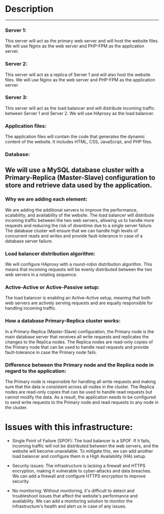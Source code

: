 # Description
---

### Server 1:
This server will act as the primary web server and will host the website files. We will use Nginx as the web server and PHP-FPM as the application server.

### Server 2:
This server will act as a replica of Server 1 and will also host the website files. We will use Nginx as the web server and PHP-FPM as the application server.

### Server 3:
This server will act as the load balancer and will distribute incoming traffic between Server 1 and Server 2. We will use HAproxy as the load balancer.

### Application files:
The application files will contain the code that generates the dynamic content of the website. It includes HTML, CSS, JavaScript, and PHP files.

### Database:
We will use a MySQL database cluster with a Primary-Replica (Master-Slave) configuration to store and retrieve data used by the application.
---

### Why we are adding each element:
We are adding the additional servers to improve the performance, scalability, and availability of the website. The load balancer will distribute incoming traffic between the two web servers, allowing us to handle more requests and reducing the risk of downtime due to a single server failure. The database cluster will ensure that we can handle high levels of concurrent reads and writes and provide fault-tolerance in case of a database server failure.

### Load balancer distribution algorithm:
We will configure HAproxy with a round-robin distribution algorithm. This means that incoming requests will be evenly distributed between the two web servers in a rotating sequence.

### Active-Active or Active-Passive setup:
The load balancer is enabling an Active-Active setup, meaning that both web servers are actively serving requests and are equally responsible for handling incoming traffic.

### How a database Primary-Replica cluster works:
In a Primary-Replica (Master-Slave) configuration, the Primary node is the main database server that receives all write requests and replicates the changes to the Replica nodes. The Replica nodes are read-only copies of the Primary node that can be used to handle read requests and provide fault-tolerance in case the Primary node fails.

### Difference between the Primary node and the Replica node in regard to the application:
The Primary node is responsible for handling all write requests and making sure that the data is consistent across all nodes in the cluster. The Replica nodes are read-only copies that can be used to handle read requests but cannot modify the data. As a result, the application needs to be configured to send write requests to the Primary node and read requests to any node in the cluster.

# Issues with this infrastructure:

- Single Point of Failure (SPOF): The load balancer is a SPOF. If it fails, incoming traffic will not be distributed between the web servers, and the website will become unavailable. To mitigate this, we can add another load balancer and configure them in a High Availability (HA) setup.

- Security issues: The infrastructure is lacking a firewall and HTTPS encryption, making it vulnerable to cyber-attacks and data breaches. We can add a firewall and configure HTTPS encryption to improve security.

- No monitoring: Without monitoring, it's difficult to detect and troubleshoot issues that affect the website's performance and availability. We can add a monitoring solution to monitor the infrastructure's health and alert us in case of any issues.
